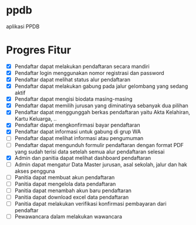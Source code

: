 # ppdb
 aplikasi PPDB

# Progres Fitur
- [x] Pendaftar dapat melakukan pendaftaran secara mandiri
- [x] Pendaftar login menggunakan nomor registrasi dan password
- [x] Pendaftar dapat melihat status alur pendaftaran
- [x] Pendaftar dapat melakukan gabung pada jalur gelombang yang sedang aktif
- [x] Pendaftar dapat mengisi biodata masing-masing
- [x] Pendaftar dapat memilih jurusan yang diminatinya sebanyak dua pilihan
- [x] Pendaftar dapat menggunggah berkas pendaftaran yaitu Akta Kelahiran, Kartu Keluarga, ..
- [x] Pendaftar dapat mengkonfirmasi bayar pendaftaran
- [x] Pendaftar dapat informasi untuk gabung di grup WA
- [ ] Pendaftar dapat melihat informasi atau pengumuman
- [ ] Pendaftar dapat mengunduh formulir pendaftaran dengan format PDF yang sudah terisi data setelah semua alur pendaftaran selesai
- [x] Admin dan panitia dapat melihat dashboard pendaftaran
- [ ] Admin dapat mengatur Data Master jurusan, asal sekolah, jalur dan hak akses pengguna
- [ ] Panitia dapat membuat akun pendaftaran
- [ ] Panitia dapat mengelola data pendaftaran
- [ ] Panitia dapat menambah akun baru pendaftaran
- [ ] Panitia dapat download excel data pendaftaran
- [ ] Panitia dapat melakukan verifikasi konfirmasi pembayaran dari pendaftar
- [ ] Pewawancara dalam melakukan wawancara
